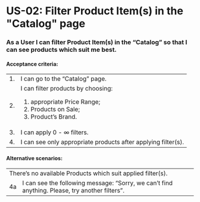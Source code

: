 # US-02: Filter Product Item(s) in the "Catalog" page
### As a User I can filter Product Item(s) in the “Catalog” so that I can see products which suit me best. 
#### **Acceptance criteria:**
<table>
    <tr>
        <td>1.</td>
        <td>I can go to the “Catalog” page.</td>
    </tr>
    <tr>
        <td>2.</td>
        <td>I can filter products by choosing:
            <ol> 
                <li>appropriate Price Range; </li>
                <li>Products on Sale;</li>
                <li>Product’s Brand.</li>
            </ol>
</td>
    </tr>
    <tr>
        <td>3.</td>
        <td>I can apply 0 - ∞ filters.</td>
    </tr>
    <tr>
        <td>4.</td>
        <td>
I can see only appropriate products after applying filter(s).
</td>
    </tr>
</table>

#### **Alternative scenarios:**

<table>
    <tr>
        <td colspan="2">There’s no available Products which suit applied filter(s).</td>
    </tr>
    <tr>
        <td>4a</td>
        <td>I can see the following message: “Sorry, we can’t find anything. Please, try another filters”. </td> 
    </tr>
</table>